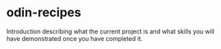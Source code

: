 # odin-recipes
Introduction describing what the current project is and what skills you will have demonstrated once you have completed it.